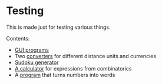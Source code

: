 # Testing
This is made just for testing various things.

Contents:

 * [GUI programs](GUI/README.MD)
 * Two [converters](Converters/README.MD) for different distance units and currencies
 * [Sudoku generator](SudokuGen/README.MD)
 * [A calculator](CalcVarCom/README.MD) for expressions from combinatorics
 * A [program](NumsToWords/README.MD) that turns numbers into words